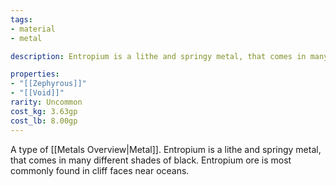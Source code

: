 ```yaml
---
tags:
- material
- metal

description: Entropium is a lithe and springy metal, that comes in many different shades of black. Entropium ore is most commonly found in cliff faces near oceans.

properties:
- "[[Zephyrous]]"
- "[[Void]]"
rarity: Uncommon
cost_kg: 3.63gp
cost_lb: 8.00gp
---
```

A type of [[Metals Overview|Metal]]. Entropium is a lithe and springy metal, that comes in many different shades of black. Entropium ore is most commonly found in cliff faces near oceans.